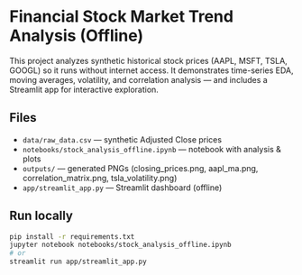 # Financial Stock Market Trend Analysis (Offline)

This project analyzes synthetic historical stock prices (AAPL, MSFT, TSLA, GOOGL) so it runs without internet access. It demonstrates time-series EDA, moving averages, volatility, and correlation analysis — and includes a Streamlit app for interactive exploration.

## Files
- `data/raw_data.csv` — synthetic Adjusted Close prices
- `notebooks/stock_analysis_offline.ipynb` — notebook with analysis & plots
- `outputs/` — generated PNGs (closing_prices.png, aapl_ma.png, correlation_matrix.png, tsla_volatility.png)
- `app/streamlit_app.py` — Streamlit dashboard (offline)

## Run locally
```bash
pip install -r requirements.txt
jupyter notebook notebooks/stock_analysis_offline.ipynb
# or
streamlit run app/streamlit_app.py
```

